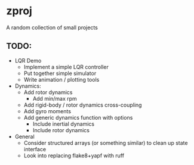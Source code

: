 # zproj
A random collection of small projects

## TODO:
- LQR Demo
    - Implement a simple LQR controller
    - Put together simple simulator
    - Write animation / plotting tools
- Dynamics:
    - Add rotor dynamics
        - Add min/max rpm
    - Add rigid-body / rotor dynamics cross-coupling
    - Add gyro moments
    - Add generic dynamics function with options
        - Include inertial dynamics
        - Include rotor dynamics
- General
    - Consider structured arrays (or something similar) to clean up state interface
    - Look into replacing flake8+yapf with ruff
